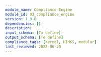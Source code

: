```yaml
---
module_name: Compliance Engine
module_id: 03_compliance_engine
version: 1.0.0
dependencies: []
description:
input_schema: [To define]
output_schema: [To define]
compliance_tags: [kernel, HIMKS, modular]
last_reviewed: 2025-06-20
---
```

